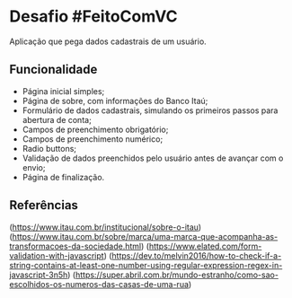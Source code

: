 # Desafio #FeitoComVC

Aplicação que pega dados cadastrais de um usuário.

## Funcionalidade
  + Página inicial simples;
  + Página de sobre, com informações do Banco Itaú;
  + Formulário de dados cadastrais, simulando os primeiros passos para abertura de conta;
  + Campos de preenchimento obrigatório;
  + Campos de preenchimento numérico;
  + Radio buttons;
  + Validação de dados preenchidos pelo usuário antes de avançar com o envio;
  + Página de finalização.

## Referências
  (https://www.itau.com.br/institucional/sobre-o-itau)
  (https://www.itau.com.br/sobre/marca/uma-marca-que-acompanha-as-transformacoes-da-sociedade.html)
  (https://www.elated.com/form-validation-with-javascript)
(https://dev.to/melvin2016/how-to-check-if-a-string-contains-at-least-one-number-using-regular-expression-regex-in-javascript-3n5h)
(https://super.abril.com.br/mundo-estranho/como-sao-escolhidos-os-numeros-das-casas-de-uma-rua)